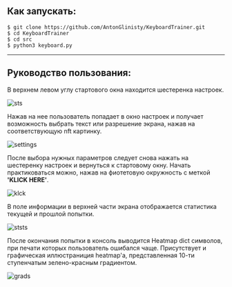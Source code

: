 ## Как запускать:  
```
$ git clone https://github.com/AntonGlinisty/KeyboardTrainer.git
$ cd KeyboardTrainer
$ cd src
$ python3 keyboard.py
```
___


## Руководство пользования:
В верхнем левом углу стартового окна находится шестеренка настроек.

![sts](https://user-images.githubusercontent.com/99077111/167008881-411597a8-f454-4116-8017-683226c3c6f7.png)

Нажав на нее пользователь попадает в окно настроек и получает возможность выбрать текст или разрешение экрана,
нажав на соответствующую nft картинку. 

![settings](https://user-images.githubusercontent.com/99077111/167009053-923bc0af-06df-4620-85bd-3853656b5c20.png)

После выбора нужных параметров следует снова нажать на шестеренку настроек и вернуться к стартовому окну.
Начать практиковаться можно, нажав на фиотетовую окружность c меткой **'KLICK HERE'**.

![klck](https://user-images.githubusercontent.com/99077111/167009157-952801f0-5721-4c67-a3cc-b7bd93ce5d0a.png)

В поле информации в верхней части экрана отображается статистика текущей и прошлой попытки.

![ststs](https://user-images.githubusercontent.com/99077111/167009180-42d40d98-490b-4579-9fe8-a242148a6da2.png)

После окончания попытки в консоль выводится Heatmap dict символов, при печати которых пользователь ошибался чаще.
Присутствует и графическая иллюстраниция heatmap'a, представленная 10-ти ступенчатым зелено-красным градиентом.

![grads](https://user-images.githubusercontent.com/99077111/167009202-fc7c60f1-5e43-405c-a817-294a38a79ca2.png)
